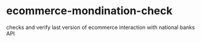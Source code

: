 # ecommerce-mondination-check
checks and verify last version of ecommerce interaction with national banks API
